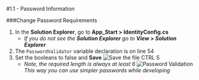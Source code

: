 #1.1 - Password Information

###Change Password Requirements
1. In the **Solution Explorer**, go to **App_Start > IdentityConfig.cs**
   - *If you do not see the **_Solution Explorer_** go to **_View > Solution Explorer_***
2. The `PasswordValidator` variable declaration is on line 54
3. Set the booleans to false and **Save** ![Save](/assets/font-awesome-save.png) the file CTRL S
   - *Note, the required length is always at least 6*
![Password Validation](/assets/1.1-A.png)
*This way you can use simpler passwords while developing*